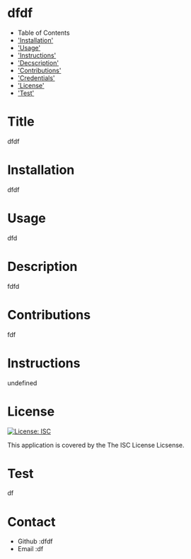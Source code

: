 # dfdf
* Table of Contents
* ['Installation'](#installation)
* ['Usage'](#usage)
* ['Instructions'](#instructions)
* ['Decscription'](#description)
* ['Contributions'](#contributions)
* ['Credentials'](#credentials)
* ['License'](#license)
* ['Test'](#test)
        
# Title
dfdf
# Installation
dfdf
# Usage 
dfd
# Description
fdfd
# Contributions
fdf
# Instructions
undefined
# License
[![License: ISC](https://img.shields.io/badge/License-ISC-blue.svg)](https://opensource.org/licenses/ISC)

This application is covered by the The ISC License Licsense.
# Test
df

# Contact
* Github :dfdf
* Email :df